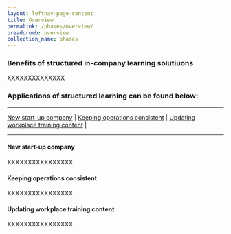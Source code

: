 ```yaml
---
layout: leftnav-page-content
title: Overview
permalink: /phases/overview/
breadcrumb: overview
collection_name: phases
---
```



### Benefits of structured in-company learning solutiuons

XXXXXXXXXXXXXX

### Applications of structured learning can be found below:

-------------------

[New start-up company](#why) | [Keeping operations consistent](#govt) | [Updating workplace training content](#update) | 

-------------------


<a name="why"></a>
#### New start-up company 

XXXXXXXXXXXXXXXX


<a name="govt"></a>
#### Keeping operations consistent 

XXXXXXXXXXXXXXXX


<a name="update"></a>
#### Updating workplace training content

XXXXXXXXXXXXXXXX
